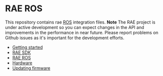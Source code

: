 # RAE ROS

This repository contains rae [ROS](https://www.ros.org/) integration files. 
**Note** The RAE project is under active development so you can expect changes in the API and improvements in the performance in near future. Please report problems on Github issues as it's important for the development efforts.

- [Getting started](https://docs-beta.luxonis.com/hardware/rae/get-started/)
- [RAE SDK](https://docs-beta.luxonis.com/develop/rae/rae-sdk/)
- [RAE ROS](https://docs-beta.luxonis.com/develop/rae/rae-ros/)
- [Hardware](https://docs-beta.luxonis.com/hardware/products/Rae)
- [Updating firmware](https://docs-beta.luxonis.com/hardware/rae/firmware/)